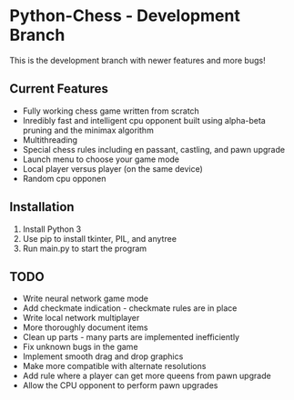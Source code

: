 # Python-Chess - Development Branch
This is the development branch with newer features and more bugs!

## Current Features
* Fully working chess game written from scratch
* Inredibly fast and intelligent cpu opponent built using alpha-beta pruning and the minimax algorithm
* Multithreading
* Special chess rules including en passant, castling, and pawn upgrade
* Launch menu to choose your game mode
* Local player versus player (on the same device)
* Random cpu opponen

## Installation
1. Install Python 3
1. Use pip to install tkinter, PIL, and anytree
1. Run main.py to start the program

## TODO
 * Write neural network game mode
 * Add checkmate indication - checkmate rules are in place
 * Write local network multiplayer
 * More thoroughly document items
 * Clean up parts - many parts are implemented inefficiently
 * Fix unknown bugs in the game
 * Implement smooth drag and drop graphics
 * Make more compatible with alternate resolutions
 * Add rule where a player can get more queens from pawn upgrade
 * Allow the CPU opponent to perform pawn upgrades
